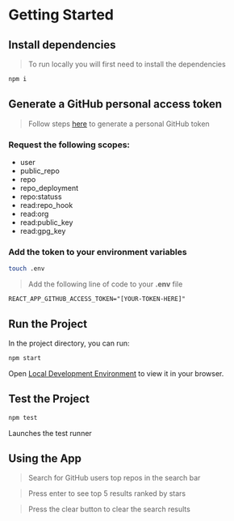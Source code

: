 # Getting Started

## Install dependencies
> To run locally you will first need to install the dependencies
```bash
npm i
```

## Generate a GitHub personal access token

> Follow steps [here](https://docs.github.com/en/authentication/keeping-your-account-and-data-secure/creating-a-personal-access-token) to generate a personal GitHub token

### Request the following scopes:
- user
- public_repo
- repo
- repo_deployment
- repo:statuss
- read:repo_hook
- read:org
- read:public_key
- read:gpg_key

### Add the token to your environment variables

```bash
touch .env
```

> Add the following line of code to your **.env** file

    REACT_APP_GITHUB_ACCESS_TOKEN="[YOUR-TOKEN-HERE]"  


## Run the Project

In the project directory, you can run:

```bash
npm start
```

Open [Local Development Environment](http://localhost:3000) to view it in your browser.

## Test the Project

```bash
npm test
```

Launches the test runner

## Using the App

> Search for GitHub users top repos in the search bar

> Press enter to see top 5 results ranked by stars

> Press the clear button to clear the search results